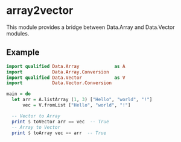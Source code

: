 # array2vector

This module provides a bridge between Data.Array and Data.Vector modules.

## Example

```haskell
import qualified Data.Array             as A
import           Data.Array.Conversion
import qualified Data.Vector            as V
import           Data.Vector.Conversion

main = do
  let arr = A.listArray (1, 3) ["Hello", "world", "!"]
      vec = V.fromList ["Hello", "world", "!"]

  -- Vector to Array
  print $ toVector arr == vec  -- True
  -- Array to Vector
  print $ toArray vec == arr  -- True

```

